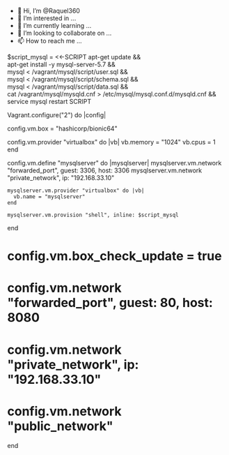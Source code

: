 - 👋 Hi, I’m @Raquel360
- 👀 I’m interested in ...
- 🌱 I’m currently learning ...
- 💞️ I’m looking to collaborate on ...
- 📫 How to reach me ...

<!---
Raquel360/Raquel360 is a ✨ special ✨ repository because its `README.md` (this file) appears on your GitHub profile.
You can click the Preview link to take a look at your changes.
--->
$script_mysql = <<-SCRIPT
  apt-get update && \
  apt-get install -y mysql-server-5.7 && \
  mysql < /vagrant/mysql/script/user.sql && \
  mysql < /vagrant/mysql/script/schema.sql && \
  mysql < /vagrant/mysql/script/data.sql && \
  cat /vagrant/mysql/mysqld.cnf > /etc/mysql/mysql.conf.d/mysqld.cnf && \
  service mysql restart
SCRIPT

Vagrant.configure("2") do |config|

  config.vm.box = "hashicorp/bionic64"

  config.vm.provider "virtualbox" do |vb|
    vb.memory = "1024"
    vb.cpus = 1
  end 

  config.vm.define "mysqlserver" do |mysqlserver|
    mysqlserver.vm.network "forwarded_port", guest: 3306, host: 3306
    mysqlserver.vm.network "private_network", ip: "192.168.33.10"

    mysqlserver.vm.provider "virtualbox" do |vb|
      vb.name = "mysqlserver"
    end

    mysqlserver.vm.provision "shell", inline: $script_mysql
  end

  # config.vm.box_check_update = true

  # config.vm.network "forwarded_port", guest: 80, host: 8080

  # config.vm.network "private_network", ip: "192.168.33.10"

  # config.vm.network "public_network"

end
